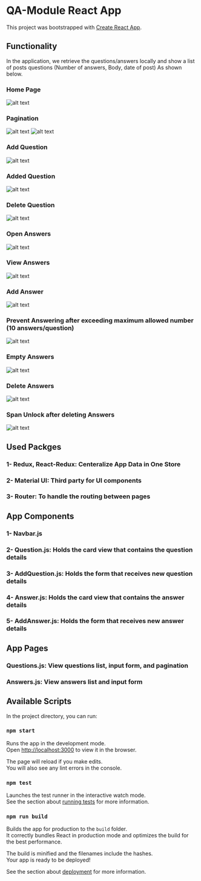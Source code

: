 # QA-Module React App

This project was bootstrapped with [Create React App](https://github.com/facebook/create-react-app).

## Functionality

In the application, we retrieve the questions/answers locally and show a list of posts questions (Number of answers, Body, date of post) As shown below. 

### Home Page
![alt text](https://github.com/hossamalaa69/QA-Task-React/blob/master/snapshots/1-Home.png?raw=true)

### Pagination
![alt text](https://github.com/hossamalaa69/QA-Task-React/blob/master/snapshots/2-Pagination1.png?raw=true)
![alt text](https://github.com/hossamalaa69/QA-Task-React/blob/master/snapshots/2-Pagination2.png?raw=true)

### Add Question
![alt text](https://github.com/hossamalaa69/QA-Task-React/blob/master/snapshots/3-AddQuesion1.png?raw=true)

### Added Question
![alt text](https://github.com/hossamalaa69/QA-Task-React/blob/master/snapshots/3-AddQuestion2.png?raw=true)

### Delete Question
![alt text](https://github.com/hossamalaa69/QA-Task-React/blob/master/snapshots/3-Questiondelete.png?raw=true)

### Open Answers
![alt text](https://github.com/hossamalaa69/QA-Task-React/blob/master/snapshots/4-Ans0.png?raw=true)

### View Answers
![alt text](https://github.com/hossamalaa69/QA-Task-React/blob/master/snapshots/4-Ans1.png?raw=true)

### Add Answer
![alt text](https://github.com/hossamalaa69/QA-Task-React/blob/master/snapshots/4-Ans2.png?raw=true)

### Prevent Answering after exceeding maximum allowed number (10 answers/question)
![alt text](https://github.com/hossamalaa69/QA-Task-React/blob/master/snapshots/4-Ans3Spam.png?raw=true)

### Empty Answers
![alt text](https://github.com/hossamalaa69/QA-Task-React/blob/master/snapshots/4-Ans4Empty.png?raw=true)

### Delete Answers
![alt text](https://github.com/hossamalaa69/QA-Task-React/blob/master/snapshots/4-Ans5Delete.png?raw=true)

### Span Unlock after deleting Answers
![alt text](https://github.com/hossamalaa69/QA-Task-React/blob/master/snapshots/4-Ans6SpanUnlock.png?raw=true)



## Used Packges

### 1- Redux, React-Redux: Centeralize App Data in One Store
### 2- Material UI: Third party for UI components
### 3- Router: To handle the routing between pages

## App Components

### 1- Navbar.js 
### 2- Question.js: Holds the card view that contains the question details
### 3- AddQuestion.js: Holds the form that receives new question details
### 4- Answer.js: Holds the card view that contains the answer details
### 5- AddAnswer.js: Holds the form that receives new answer details


## App Pages
### Questions.js: View questions list, input form, and pagination 
### Answers.js: View answers list and input form


## Available Scripts

In the project directory, you can run:

### `npm start`

Runs the app in the development mode.\
Open [http://localhost:3000](http://localhost:3000) to view it in the browser.

The page will reload if you make edits.\
You will also see any lint errors in the console.

### `npm test`

Launches the test runner in the interactive watch mode.\
See the section about [running tests](https://facebook.github.io/create-react-app/docs/running-tests) for more information.

### `npm run build`

Builds the app for production to the `build` folder.\
It correctly bundles React in production mode and optimizes the build for the best performance.

The build is minified and the filenames include the hashes.\
Your app is ready to be deployed!

See the section about [deployment](https://facebook.github.io/create-react-app/docs/deployment) for more information.

